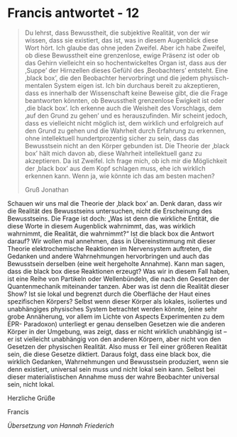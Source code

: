 # Francis antwortet - 12

>Du lehrst, dass Bewusstheit, die subjektive Realität, von der wir wissen, dass sie existiert, das ist, was in diesem Augenblick diese Wort hört. Ich glaube das ohne jeden Zweifel. Aber ich habe Zweifel, ob diese Bewusstheit eine grenzenlose, ewige Präsenz ist oder ob das Gehirn vielleicht ein so hochentwickeltes Organ ist, dass aus der ‚Suppe’ der Hirnzellen dieses Gefühl des ‚Beobachters’ entsteht. Eine ‚black box’, die den Beobachter hervorbringt und die jedem physisch-mentalen System eigen ist. Ich bin durchaus bereit zu akzeptieren, dass es innerhalb der Wissenschaft keine Beweise gibt, die die Frage beantworten könnten, ob Bewusstheit grenzenlose Ewigkeit ist oder ‚die black box’. Ich erkenne auch die Weisheit des Vorschlags, dem ‚auf den Grund zu gehen’ und es herauszufinden. Mir scheint jedoch, dass es vielleicht nicht möglich ist, dem wirklich und erfolgreich auf den Grund zu gehen und die Wahrheit durch Erfahrung zu erkennen, ohne intellektuell hundertprozentig sicher zu sein, dass das Bewusstsein nicht an den Körper gebunden ist. Die Theorie der ‚black box’ hält mich davon ab, diese Wahrheit intellektuell ganz zu akzeptieren. Da ist Zweifel. Ich frage mich, ob ich mir die Möglichkeit der ‚black box’ aus dem Kopf schlagen muss, ehe ich wirklich erkennen kann. Wenn ja, wie könnte ich das am besten machen?
>
>Gruß Jonathan

Schauen wir uns mal die Theorie der ‚black box’ an. Denk daran, dass wir die Realität des Bewusstseins untersuchen, nicht die Erscheinung des Bewusstseins. Die Frage ist doch: „Was ist denn die wirkliche Entität, die diese Worte in diesem Augenblick wahrnimmt, das, was wirklich wahrnimmt, die Realität, die wahrnimmt?“ Ist die black box die Antwort darauf? Wir wollen mal annehmen, dass in Übereinstimmung mit dieser Theorie elektrochemische Reaktionen im Nervensystem auftreten, die Gedanken und andere Wahrnehmungen hervorbringen und auch das Bewusstsein derselben (eine weit hergeholte Annahme). Kann man sagen, dass die black box diese Reaktionen erzeugt? Was wir in diesem Fall haben, ist eine Reihe von Partikeln oder Wellenbündeln, die nach den Gesetzen der Quantenmechanik miteinander tanzen. Aber was ist denn die Realität dieser Show? Ist sie lokal und begrenzt durch die Oberfläche der Haut eines spezifischen Körpers? Selbst wenn dieser Körper als lokales, isoliertes und unabhängiges physisches System betrachtet werden könnte, (eine sehr grobe Annäherung, vor allem im Lichte von Aspects Experimenten zu dem EPR- Paradoxon) unterliegt er genau denselben Gesetzen wie die anderen Körper in der Umgebung, was zeigt, dass er nicht wirklich unabhängig ist – er ist vielleicht unabhängig von den anderen Körpern, aber nicht von den Gesetzen der physischen Realität. Also muss er Teil einer größeren Realität sein, die diese Gesetze diktiert. Daraus folgt, dass eine black box, die wirklich Gedanken, Wahrnehmungen und Bewusstsein produziert, wenn sie denn existiert, universal sein muss und nicht lokal sein kann. Selbst bei dieser materialistischen Annahme muss der wahre Beobachter universal sein, nicht lokal.

Herzliche Grüße

Francis

_Übersetzung von Hannah Friederich_